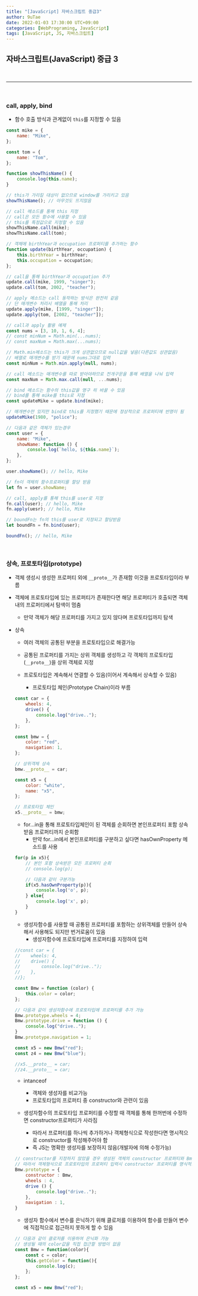 ```yaml
---
title: "[JavaScript] 자바스크립트 중급3"
author: 9uTae
date: 2022-01-03 17:30:00 UTC+09:00
categories: [WebPrograming, JavaScript]
tags: [JavaScript, JS, 자바스크립트]
---
```


## 자바스크립트(JavaScript) 중급 3

<br>

---

<br>

### call, apply, bind

- 함수 호출 방식과 관계없이 `this`를 지정할 수 있음

```js
const mike = {
    name: "Mike",
};

const tom = {
    name: "Tom",
};

function showThisName() {
    console.log(this.name);
}

// this가 가리킬 대상이 없으므로 window를 가리키고 있음
showThisName(); // 아무것도 뜨지않음

// call 메소드를 통해 this 지정
// call은 모든 함수에 사용할 수 있음
// this를 특정값으로 지정할 수 있음
showThisName.call(mike);
showThisName.call(tom);

// 객체에 birthYear과 occupation 프로퍼티를 추가하는 함수
function update(birthYear, occupation) {
    this.birthYear = birthYear;
    this.occupation = occupation;
};

// call을 통해 birthYear과 occupation 추가
update.call(mike, 1999, "singer");
update.call(tom, 2002, "teacher");

// apply 메소드는 call 동작하는 방식은 완전히 같음
// 단 매개변수 처리시 배열을 통해 처리
update.apply(mike, [1999, "singer"]);
update.apply(tom, [2002, "teacher"]);

// call과 apply 활용 예제
const nums = [3, 10, 1, 6, 4];
// const minNum = Math.min(...nums);
// const maxNum = Math.max(...nums);

// Math.min메소드는 this가 크게 상관없으므로 null값을 넣음(다른값도 상관없음)
// 배열로 매개변수를 받기 때문에 nums그대로 입력
const minNum = Math.min.apply(null, nums);

// call 메소드는 매개변수를 따로 받아야하므로 전개구문을 통해 배열을 나눠 입력
const maxNum = Math.max.call(null, ...nums);

// bind 메소드는 함수의 this값을 영구 히 바꿀 수 있음
// bind를 통해 mike를 this로 지정
const updateMike = update.bind(mike);

// 매개변수만 있지만 bind로 this를 지정했기 때문에 정상적으로 프로퍼티에 반영이 됨
updateMike(1980, "police");

// 다음과 같은 객체가 있는경우
const user = {
    name: "Mike",
    showName: function () {
        console.log(`hello, ${this.name}`);
    },
};

user.showName(); // hello, Mike

// fn이 객체의 함수프로퍼티를 할당 받음
let fn = user.showName;

// call, apply를 통해 this를 user로 지정
fn.call(user); // hello, Mike
fn.apply(uesr); // hello, Mike

// boundFn는 fn의 this를 user로 지정되고 할당받음
let boundFn = fn.bind(user);

boundFn(); // hello, Mike

```

<br>

### 상속, 프로토타입(prototype)

- 객체 생성시 생성한 프로퍼티 외에 `__proto__`가 존재함 이것을 프로토타입이라 부름

- 객체에 프로토타입에 있는 프로퍼티가 존재한다면 해당 프로퍼티가 호출되면 객체내의 프로퍼티에서 탐색이 멈춤
    - 만약 객체가 해당 프로퍼티를 가지고 있지 않다며 프로토타입까지 탐색

- 상속
    - 여러 객체의 공통된 부분을 프로토타입으로 해결가능

    - 공통된 프로퍼티를 가지는 상위 객체를 생성하고 각 객체의 프로토타입(`__proto__`)을 상위 객체로 지정

    - 프로토타입은 계속해서 연결할 수 있음(이어서 계속해서 상속할 수 있음)
        - 프로토타입 체인(Prototype Chain)이라 부름

    ```js
    const car = {
        wheels: 4,
        drive() {
            console.log("drive..");
        },
    };

    const bmw = {
        color: "red",
        navigation: 1,
    };

    // 상위객체 상속
    bmw.__proto__ = car;

    const x5 = {
        color: "white",
        name: "x5",
    };

    // 프로토타입 체인
    x5.__proto__ = bmw;
    ```

    - for...in을 통해 프로토타입체인이 된 객체를 순회하면 본인프로퍼티 포함 상속받음 프로퍼티까지 순회함
        - 만약 for...in에서 본인프로퍼티를 구분하고 싶다면 hasOwnProperty 메소드를 사용

    ```js
    for(p in x5){
        // 본인 포함 상속받은 모든 프로퍼티 순회
        // console.log(p);

        // 다음과 같이 구분가능
        if(x5.hasOwnProperty(p)){
            console.log('o', p);
        } else{
            console.log('x', p);
        }
    }
    ```

    - 생성자함수를 사용할 때 공통된 프로퍼티를 포함하는 상위객체를 만들어 상속해서 사용해도 되지만 번거로움이 있음
        - 생성자함수에 프로토타입에 프로퍼티를 지정하여 입력

    ```js
    //const car = {
    //    wheels: 4,
    //    drive() {
    //        console.log("drive..");
    //    },
    //};

    const Bmw = function (color) {
        this.color = color;
    };

    // 다음과 같이 생성자함수에 프로토타입에 프로퍼티를 추가 가능
    Bmw.prototype.wheels = 4;
    Bmw.prototype.drive = function () {
        console.log("drive..");
    }
    Bmw.prototype.navigation = 1;

    const x5 = new Bmw("red");
    const z4 = new Bmw("blue");

    //x5.__proto__ = car;
    //z4.__proto__ = car;
    ```

    - intanceof
        - 객체와 생성자를 비교가능
        - 프로토타입의 프로퍼티 중 constructor와 관련이 있음

    - 생성자함수의 프로토타입 프로퍼티를 수정할 때 객체를 통해 한꺼번에 수정하면 constructor프로퍼티가 사라짐
        - 따라서 프로퍼티를 하나씩 추가하거나 객체형식으로 작성한다면 명시적으로 constructor를 작성해주어야 함
        - 즉 JS는 명확한 생성자를 보장하지 않음(개발자에 의해 수정가능)

    ```js
    // constructor를 지정하지 않았을 경우 생성된 객체의 constructor 프로퍼티와 Bmw와 비교하였을 때 false의 결과가 나옴 (x5.constructor === Bmw)
    // 따라서 객체형식으로 프로토타입의 프로퍼티 입력시 constructor 프로퍼티를 명식적으로 작성
    Bmw.prototype = {
        constructor : Bmw,
        wheels : 4,
        drive () {
            console.log("drive..");
        },
        navigation : 1,
    }
    ```

    - 생성자 함수에서 변수를 은닉하기 위해 클로저를 이용하여 함수를 만들어 변수에 직접적으로 접근하지 못하게 할 수 있음
    
    ```js
    // 다음과 같이 클로저를 이용하여 은닉화 가능
    // 생성될 때의 color값을 직접 접근할 방법이 없음
    const Bmw = function(color){
        const c = color;
        this.getColor = function(){
            console.log(c);
        };
    };

    const x5 = new Bmw("red");
    ```

<br>
